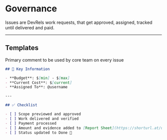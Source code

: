 # Governance
Issues are DevRels work requests, that get approved, assigned, tracked until delivered and paid.

---

## Templates

Primary comment to be used by core team on every issue

```markdown
## 🧾 Key Information

- **Budget**: $[min] - $[max]
- **Current Cost**: $[current]
- **Assigned To**: @username

---

## ✅ Checklist

- [ ] Scope previewed and approved
- [ ] Work delivered and verified
- [ ] Payment processed
- [ ] Amount and evidence added to [Report Sheet](https://shorturl.at/uzb7u)
- [ ] Status updated to Done 🎉
```
